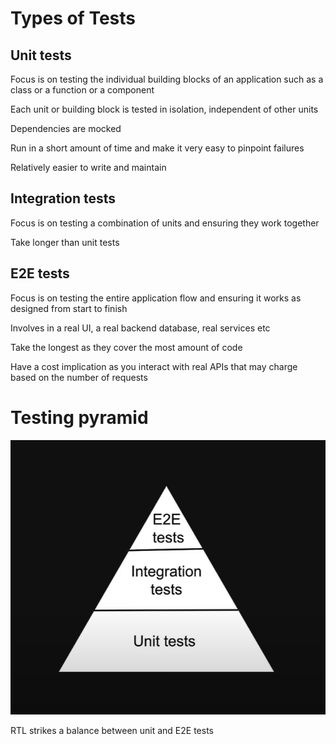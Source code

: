 # Types of Tests

## Unit tests

Focus is on testing the individual building blocks of an application such as a class
or a function or a component

Each unit or building block is tested in isolation, independent of other units

Dependencies are mocked

Run in a short amount of time and make it very easy to pinpoint failures

Relatively easier to write and maintain

## Integration tests

Focus is on testing a combination of units and ensuring they work together

Take longer than unit tests

## E2E tests

Focus is on testing the entire application flow and ensuring it works as designed
from start to finish

Involves in a real UI, a real backend database, real services etc

Take the longest as they cover the most amount of code

Have a cost implication as you interact with real APIs that may charge based on
the number of requests

# Testing pyramid

![Testing pyramid](./images/Testing%20pyramid.png "Testing pyramid")

RTL strikes a balance between unit and E2E tests
